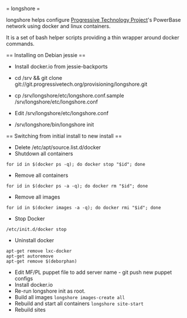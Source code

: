 = longshore =

longshore helps configure [Progressive Technology Project](http://progressivetech.org)'s PowerBase network using docker and linux containers.

It is a set of bash helper scripts providing a thin wrapper around docker commands.

== Installing on Debian jessie ==

 * Install docker.io from jessie-backports

 * cd /srv && git clone git://git.progressivetech.org/provisioning/longshore.git

 * cp /srv/longshore/etc/longshore.conf.sample /srv/longshore/etc/longshore.conf

 * Edit /srv/longshore/etc/longshore.conf

 * /srv/longshore/bin/longshore init

== Switching from initial install to new install ==

 * Delete /etc/apt/source.list.d/docker
 * Shutdown all containers 
```
for id in $(docker ps -q); do docker stop "$id"; done
```
 * Remove all containers
```
for id in $(docker ps -a -q); do docker rm "$id"; done
```
 * Remove all images
```
for id in $(docker images -a -q); do docker rmi "$id"; done
```
 * Stop Docker
```
/etc/init.d/docker stop
```
 * Uninstall docker
```
apt-get remove lxc-docker
apt-get autoremove
apt-get remove $(deborphan)
```
 * Edit MF/PL puppet file to add server name - git push new puppet configs
 * Install docker.io
 * Re-run longshore init as root.
 * Build all images
```longshore images-create all```
 * Rebuild and start all containers
```longshore site-start```
 * Rebuild sites
